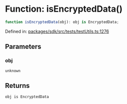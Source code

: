 # Function: isEncryptedData()

```ts
function isEncryptedData(obj): obj is EncryptedData;
```

Defined in: [packages/sdk/src/tests/testUtils.ts:1276](https://github.com/towns-protocol/towns/blob/0db1fd0ac7258e8db8cedfb6183e8eade8284fa1/packages/sdk/src/tests/testUtils.ts#L1276)

## Parameters

### obj

`unknown`

## Returns

`obj is EncryptedData`
